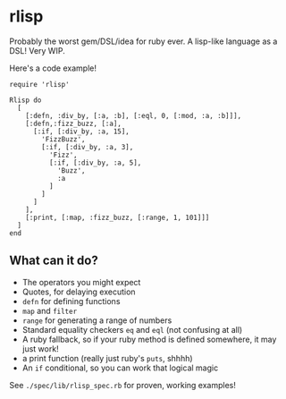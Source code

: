 rlisp
=====

Probably the worst gem/DSL/idea for ruby ever. A lisp-like language as a DSL! Very WIP.

Here's a code example!
```
require 'rlisp'

Rlisp do
  [
    [:defn, :div_by, [:a, :b], [:eql, 0, [:mod, :a, :b]]],
    [:defn,:fizz_buzz, [:a],
      [:if, [:div_by, :a, 15],
        'FizzBuzz',
        [:if, [:div_by, :a, 3],
          'Fizz',
          [:if, [:div_by, :a, 5],
            'Buzz',
            :a
          ]
        ]
      ]
    ],
    [:print, [:map, :fizz_buzz, [:range, 1, 101]]]
  ]
end
```

## What can it do?
 - The operators you might expect
 - Quotes, for delaying execution
 - `defn` for defining functions
 - `map` and `filter`
 - `range` for generating a range of numbers
 - Standard equality checkers `eq` and `eql` (not confusing at all)
 - A ruby fallback, so if your ruby method is defined somewhere, it may just work!
 - a print function (really just ruby's `puts`, shhhh)
 - An `if` conditional, so you can work that logical magic

See `./spec/lib/rlisp_spec.rb` for proven, working examples!
